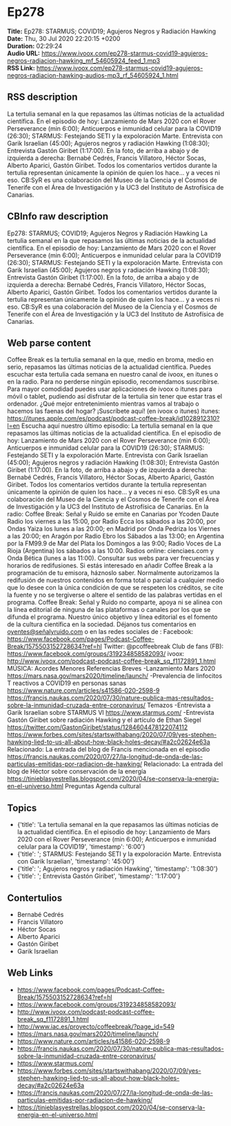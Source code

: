 # Ep278  
**Title:** Ep278: STARMUS; COVID19; Agujeros Negros y Radiación Hawking  
**Date:** Thu, 30 Jul 2020 22:20:15 +0200  
**Duration:** 02:29:24  
**Audio URL:** https://www.ivoox.com/ep278-starmus-covid19-agujeros-negros-radiacion-hawking_mf_54605924_feed_1.mp3  
**RSS Link:** https://www.ivoox.com/ep278-starmus-covid19-agujeros-negros-radiacion-hawking-audios-mp3_rf_54605924_1.html  

## RSS description
La tertulia semanal en la que repasamos las últimas noticias de la actualidad científica. En el episodio de hoy: Lanzamiento de Mars 2020 con el Rover Perseverance (min 6:00); Anticuerpos e inmunidad celular para la COVID19 (26:30); STARMUS: Festejando SETI y la expoloración Marte. Entrevista con Garik Israelian (45:00); Agujeros negros y radiación Hawking (1:08:30); Entrevista Gastón Giribet (1:17:00). En la foto, de arriba a abajo y de izquierda a derecha: Bernabé Cedrés, Francis Villatoro, Héctor Socas, Alberto Aparici, Gastón Giribet. Todos los comentarios vertidos durante la tertulia representan únicamente la opinión de quien los hace... y a veces ni eso. CB:SyR es una colaboración del Museo de la Ciencia y el Cosmos de Tenerife con el Área de Investigación y la UC3 del Instituto de Astrofísica de Canarias.

## CBInfo raw description
Ep278: STARMUS; COVID19; Agujeros Negros y Radiación Hawking
La tertulia semanal en la que repasamos las últimas noticias de la actualidad científica. En el episodio de hoy: Lanzamiento de Mars 2020 con el Rover Perseverance (min 6:00); Anticuerpos e inmunidad celular para la COVID19 (26:30); STARMUS: Festejando SETI y la expoloración Marte. Entrevista con Garik Israelian (45:00); Agujeros negros y radiación Hawking (1:08:30); Entrevista Gastón Giribet (1:17:00). En la foto, de arriba a abajo y de izquierda a derecha: Bernabé Cedrés, Francis Villatoro, Héctor Socas, Alberto Aparici, Gastón Giribet. Todos los comentarios vertidos durante la tertulia representan únicamente la opinión de quien los hace... y a veces ni eso. CB:SyR es una colaboración del Museo de la Ciencia y el Cosmos de Tenerife con el Área de Investigación y la UC3 del Instituto de Astrofísica de Canarias.


## Web parse content
Coffee Break es la tertulia semanal en la que, medio en broma, medio en serio, repasamos las últimas noticias de la actualidad científica. Puedes escuchar esta tertulia cada semana en nuestro canal de ivoox, en itunes o en la radio. Para no perderse ningún episodio, recomendamos suscribirse. Para mayor comodidad puedes usar aplicaciones de ivoox o itunes para móvil o tablet, pudiendo así disfrutar de la tertulia sin tener que estar tras el ordenador. ¿Qué mejor entretenimiento mientras vamos al trabajo o hacemos las faenas del hogar? ¡Suscríbete aquí! (en ivoox o itunes) itunes: https://itunes.apple.com/es/podcast/podcast-coffee-break/id1028912310?l=en Escucha aquí nuestro último episodio: La tertulia semanal en la que repasamos las últimas noticias de la actualidad científica. En el episodio de hoy: Lanzamiento de Mars 2020 con el Rover Perseverance (min 6:00); Anticuerpos e inmunidad celular para la COVID19 (26:30); STARMUS: Festejando SETI y la expoloración Marte. Entrevista con Garik Israelian (45:00); Agujeros negros y radiación Hawking (1:08:30); Entrevista Gastón Giribet (1:17:00). En la foto, de arriba a abajo y de izquierda a derecha: Bernabé Cedrés, Francis Villatoro, Héctor Socas, Alberto Aparici, Gastón Giribet. Todos los comentarios vertidos durante la tertulia representan únicamente la opinión de quien los hace… y a veces ni eso. CB:SyR es una colaboración del Museo de la Ciencia y el Cosmos de Tenerife con el Área de Investigación y la UC3 del Instituto de Astrofísica de Canarias. En la radio: Coffee Break: Señal y Ruido se emite en Canarias por Ycoden Daute Radio los viernes a las 15:00, por Radio Ecca los sábados a las 20:00, por Ondas Yaiza los lunes a las 20:00; en Madrid por Onda Pedriza los Viernes a las 20:00; en Aragón por Radio Ebro los Sábados a las 13:00; en Argentina por la FM99.9 de Mar del Plata los Domingos a las 9:00; Radio Voces de La Rioja (Argentina) los sábados a las 10:00. Radios online: cienciaes.com y Onda Bética (lunes a las 11:00). Consultar sus webs para ver frecuencias y horarios de redifusiones. Si estás interesado en añadir Coffee Break a la programación de tu emisora, háznoslo saber. Normalmente autorizamos la redifusión de nuestros contenidos en forma total o parcial a cualquier medio que lo desee con la única condición de que se respeten los créditos, se cite la fuente y no se tergiverse o altere el sentido de las palabras vertidas en el programa. Coffee Break: Señal y Ruido no comparte, apoya ni se alinea con la línea editorial de ninguna de las plataformas o canales por los que se difunda el programa. Nuestro único objetivo y línea editorial es el fomento de la cultura científica en la sociedad. Déjanos tus comentarios en oyentes@señalyruido.com o en las redes sociales de : Facebook: https://www.facebook.com/pages/Podcast-Coffee-Break/1575503152728634?ref=hl Twitter: @pcoffeebreak Club de fans (FB): https://www.facebook.com/groups/319234858582093/ ivoox: http://www.ivoox.com/podcast-podcast-coffee-break_sq_f1172891_1.html MÚSICA: Acordes Menores Referencias Breves -Lanzamiento Mars 2020 https://mars.nasa.gov/mars2020/timeline/launch/ -Prevalencia de linfocitos T reactivos a COVID19 en personas sanas https://www.nature.com/articles/s41586-020-2598-9 https://francis.naukas.com/2020/07/30/nature-publica-mas-resultados-sobre-la-inmunidad-cruzada-entre-coronavirus/ Temazos -Entrevista a Garik Israelian sobre STARMUS VI https://www.starmus.com/ -Entrevista Gastón Giribet sobre radiación Hawking y el artículo de Ethan Siegel https://twitter.com/GastonGiribet/status/1284604478122074112 https://www.forbes.com/sites/startswithabang/2020/07/09/yes-stephen-hawking-lied-to-us-all-about-how-black-holes-decay/#a2c02624e63a Relacionado: La entrada del blog de Francis mencionada en el episodio https://francis.naukas.com/2020/07/27/la-longitud-de-onda-de-las-particulas-emitidas-por-radiacion-de-hawking/ Relacionado: La entrada del blog de Héctor sobre conservación de la energía https://tinieblasyestrellas.blogspot.com/2020/04/se-conserva-la-energia-en-el-universo.html Preguntas Agenda cultural

## Topics
- {'title': 'La tertulia semanal en la que repasamos las últimas noticias de la actualidad científica. En el episodio de hoy: Lanzamiento de Mars 2020 con el Rover Perseverance (min 6:00); Anticuerpos e inmunidad celular para la COVID19', 'timestamp': '6:00'}
- {'title': '; STARMUS: Festejando SETI y la expoloración Marte. Entrevista con Garik Israelian', 'timestamp': '45:00'}
- {'title': '; Agujeros negros y radiación Hawking', 'timestamp': '1:08:30'}
- {'title': '; Entrevista Gastón Giribet', 'timestamp': '1:17:00'}
## Contertulios
- Bernabé Cedrés
- Francis Villatoro
- Héctor Socas
- Alberto Aparici
- Gastón Giribet
- Garik Israelian
## Web Links
- https://www.facebook.com/pages/Podcast-Coffee-Break/1575503152728634?ref=hl
- https://www.facebook.com/groups/319234858582093/
- http://www.ivoox.com/podcast-podcast-coffee-break_sq_f1172891_1.html
- http://www.iac.es/proyecto/coffeebreak/?page_id=549
- https://mars.nasa.gov/mars2020/timeline/launch/
- https://www.nature.com/articles/s41586-020-2598-9
- https://francis.naukas.com/2020/07/30/nature-publica-mas-resultados-sobre-la-inmunidad-cruzada-entre-coronavirus/
- https://www.starmus.com/
- https://www.forbes.com/sites/startswithabang/2020/07/09/yes-stephen-hawking-lied-to-us-all-about-how-black-holes-decay/#a2c02624e63a
- https://francis.naukas.com/2020/07/27/la-longitud-de-onda-de-las-particulas-emitidas-por-radiacion-de-hawking/
- https://tinieblasyestrellas.blogspot.com/2020/04/se-conserva-la-energia-en-el-universo.html